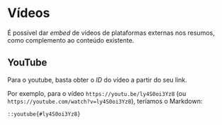 # Vídeos

É possível dar _embed_ de vídeos de plataformas externas nos resumos, como
complemento ao conteúdo existente.

## YouTube

Para o youtube, basta obter o _ID_ do vídeo a partir do seu link.

Por exemplo, para o vídeo `https://youtu.be/ly4S0oi3Yz8` (ou `https://youtube.com/watch?v=ly4S0oi3Yz8`), teríamos o Markdown:

```md
::youtube{#ly4S0oi3Yz8}
```
